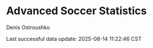 # Advanced Soccer Statistics
Denis Ostroushko

<!-- gfm -->

Last successful data update: 2025-08-14 11:22:46 CST
